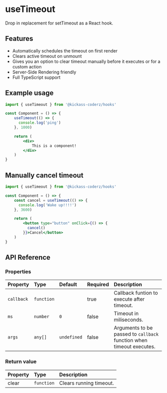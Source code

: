 # useTimeout

Drop in replacement for setTimeout as a React hook.

## Features

- Automatically schedules the timeout on first render
- Clears active timeout on unmount
- Gives you an option to clear timeout manually before it executes or for a custom action
- Server-Side Rendering friendly
- Full TypeScript support

## Example usage

```jsx
import { useTimeout } from '@kickass-coderz/hooks'

const Component = () => {
    useTimeout(() => {
      console.log('ping')
    }, 1000)

    return (
        <div>
            This is a component!
        </div>
    )
}
```

## Manually cancel timeout

```jsx
import { useTimeout } from '@kickass-coderz/hooks'

const Component = () => {
    const cancel = useTimeout(() => {
      console.log('Wake up!!!!')
    }, 3600)

    return (
        <button type="button" onClick={() => {
          cancel()
        }}>Cancel</button>
    )
}
```

## API Reference

### Properties

| Property   | Type       | Default     | Required | Description                                                          |
| :--------- | :--------- | :---------- | :------- | :------------------------------------------------------------------- |
| `callback` | `function` |             | true     | Callback funtion to execute after timeout.                           |
| `ms`       | `number`   | `0`         | false    | Timeout in miliseconds.                                              |
| `args`     | `any[]`    | `undefined` | false    | Arguments to be passed to `callback` function when timeout executes. |

### Return value

| Property | Type       | Description             |
| :------- | :--------- | :---------------------- |
| clear    | `function` | Clears running timeout. |
